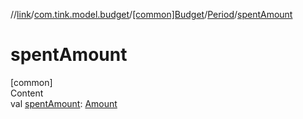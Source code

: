 //[link](../../../index.md)/[com.tink.model.budget](../../index.md)/[[common]Budget](../index.md)/[Period](index.md)/[spentAmount](spent-amount.md)



# spentAmount  
[common]  
Content  
val [spentAmount](spent-amount.md): [Amount](../../../com.tink.model.misc/[common]-amount/index.md)  



